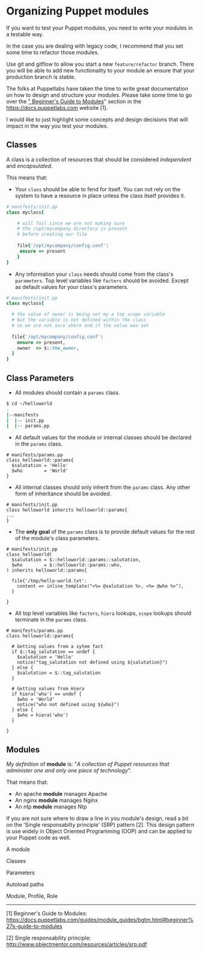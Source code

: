 # Organizing Puppet modules

If you want to test your Puppet modules, you need to write your modules in a testable way.

In the case you are dealing with legacy code, I recommend that you set some time to refactor those modules. 

Use git and gitflow to allow you start a new `feature/refactor` branch. There you will be able to add new functionality to your module an ensure that your production branch is stable.

The folks at Puppetlabs have taken the time to write great documentation on how to design and structure your modules. Please take some time to go over the ["
Beginner's Guide to Modules](https://docs.puppetlabs.com/guides/module_guides/bgtm.html#beginner%27s-guide-to-modules)" section in the https://docs.puppetlabs.com website [1].

I would like to just highlight some concepts and design decisions that will impact in the way you test your modules.

## Classes

A class is a collection of resources that should be considered *independent* and *encapsulated*.

This means that:

* Your `class` should be able to fend for itself. You can not rely on the system to have a
resource in place unless the class itself provides it.

```ruby
# manifests/init.pp
class myclass{

    # will fail since we are not making sure
    # the /opt/mycompany directory is present
    # before creating our file
    
    file{'/opt/mycompany/config.conf':
     ensure => present
    }
}
```

* Any information your `class` needs should come from the class's `parameters`. Top level variables like `facters` should be avoided. Except as default values for your class's parameters.

```ruby
# manifests/init.pp
class myclass{

  # the value of owner is being set my a top scope variable
  # but the variable is not defined within the class
  # so we are not sure where and if the value was set
  
  file{'/opt/mycompany/config.conf':
    ensure => present,
    owner  => $::the_owner,
  }
}
```




## Class Parameters

* All modules should contain a `params` class.

```bash
$ cd ~/helloworld
.
|--manifests
|  |-- init.pp
|  |-- params.pp
```

* All default values for the module or internal classes should be declared in the `params` class.

```puppet
# manifests/params.pp
class helloworld::params{
  $salutation = 'Hello'
  $who        = 'World'
}
```

* All internal classes should only inherit from the `params` class. Any other form of inheritance should be avoided.

```puppet
# manifests/init.pp
class helloworld inherits helloworld::params{
...
}
```

* The **only goal** of the `params` class is to provide default values for the rest of the module's class parameters.

```puppet
# manifests/init.pp
class helloworld(
  $salutation = $::helloworld::params::salutation,
  $who        = $::helloworld::params::who,
) inherits helloworld::params{

  file{'/tmp/hello-world.txt':
    content => inline_template("<%= @salutation %>, <%= @who %>"),
  }
  
}
```

* All top level variables like `facters`, `hiera` lookups, `scope` lookups should terminate in the `params` class.

```puppet
# manifests/params.pp
class helloworld::params{

  # Getting values from a sytem fact
  if $::tag_salutation == undef {
    $salutation = 'Hello'
    notice("tag_salutation not defined using ${salutation}")
  } else {
    $salutation = $::tag_salutation
  }
  
  # Getting values from Hiera
  if hiera('who') == undef {
    $who = 'World'
    notice("who not defined using ${who}")
  } else {
    $who = hiera('who')
  }
  
}
```


## Modules

*My definition* of **module** is: "*A collection of Puppet resources that administer one and only one piece of technology*".

That means that:
*  An apache **module** manages Apache
*  An nginx **module** manages Nginx
*  An ntp **module** manages Ntp

If you are not sure where to draw a line in you module's design, read a bit on the 'Single responsabilty principle' (SRP) pattern [2]. This design pattern is use widely in Object Oriented Programming (OOP) and can be applied to your Puppet code as well.



A module 

Classes

Parameters

Autoload paths

Module, Profile, Role



---

[1] Beginner's Guide to Modules: https://docs.puppetlabs.com/guides/module_guides/bgtm.html#beginner%27s-guide-to-modules

[2] Single responsability principle: http://www.objectmentor.com/resources/articles/srp.pdf